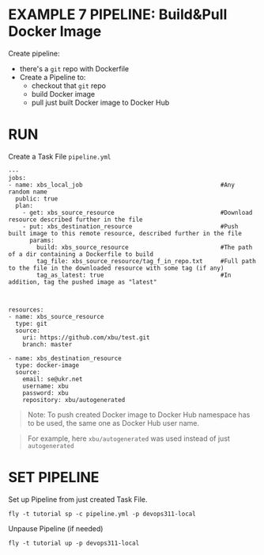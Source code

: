 # EXAMPLE 7 PIPELINE: Build&Pull Docker Image



Create pipeline:
  - there's a `git` repo with Dockerfile
  - Create a Pipeline to:
    - checkout that `git` repo
    - build Docker image
    - pull just built Docker image to Docker Hub


# RUN

Create a Task File `pipeline.yml`
```
---
jobs:
- name: xbs_local_job                                       #Any random name
  public: true
  plan:
    - get: xbs_source_resource                              #Download resource described further in the file
    - put: xbs_destination_resource                         #Push built image to this remote resource, described further in the file
      params:
        build: xbs_source_resource                          #The path of a dir containing a Dockerfile to build
        tag_file: xbs_source_resource/tag_f_in_repo.txt     #Full path to the file in the downloaded resource with some tag (if any)
        tag_as_latest: true                                 #In addition, tag the pushed image as "latest" 
        
        
            
resources:
- name: xbs_source_resource
  type: git
  source:
    uri: https://github.com/xbu/test.git
    branch: master

- name: xbs_destination_resource
  type: docker-image
  source:
    email: se@ukr.net
    username: xbu
    password: xbu
    repository: xbu/autogenerated
```


> Note: To push created Docker image to Docker Hub namespace has to be used, the same one as Docker Hub user name.

> For example, here `xbu/autogenerated` was used instead of just `autogenerated`




# SET PIPELINE

Set up Pipeline from just created Task File.
```
fly -t tutorial sp -c pipeline.yml -p devops311-local
```

Unpause Pipeline (if needed)
```
fly -t tutorial up -p devops311-local
```












